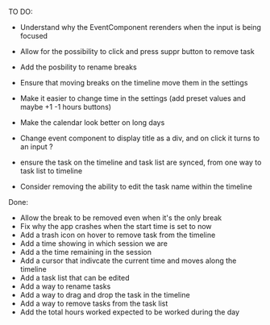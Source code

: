 TO DO:

- Understand why the EventComponent rerenders when the input is being focused

- Allow for the possibility to click and press suppr button to remove task
- Add the posbility to rename breaks
- Ensure that moving breaks on the timeline move them in the settings
- Make it easier to change time in the settings (add preset values and maybe +1 -1 hours buttons)
- Make the calendar look better on long days
- Change event component to display title as a div, and on click it turns to an input ?
- ensure the task on the timeline and task list are synced, from one way to task list to timeline
- Consider removing the ability to edit the task name within the timeline

Done:

- Allow the break to be removed even when it's the only break
- Fix why the app crashes when the start time is set to now
- Add a trash icon on hover to remove task from the timeline
- Add a time showing in which session we are
- Add a the time remaining in the session
- Add a cursor that indivcate the current time and moves along the timeline
- Add a task list that can be edited
- Add a way to rename tasks
- Add a way to drag and drop the task in the timeline
- Add a way to remove tasks from the task list
- Add the total hours worked expected to be worked during the day
